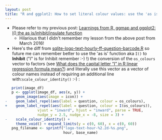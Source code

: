 ```yaml
---
layout: post
title: "R and ggplot2: How to set literal colour values: use the 'as is' function aka I() instead of scale_colour_identity()"
---
```

* Please refer to my previous post: [Learnings from R, ggmap and ggplot2: I() the as is/inhibit/insulate function](http://rolandtanglao.com/2016/03/30/p1-r-ggmap-ggplot2-learnings/)        
  * Hilarious that I didn't remember my lesson from the above post from March 2016!
* Here's the diff from [sqlite-logo-text-hourly-ff-question-barcode.R](https://github.com/rtanglao/rt-r-ggplot2-ruby-experiments/blob/main/sqlite-logo-text-hourly-ff-question-barcode.R) so future me can remember better to use the 'as is' function aka `I()` to **Inhibit** ("I" is for Inhibit remember :-) !) the conversion of the `os_colours` vector to factors (see [What does the capital letter “I” in R linear regression formula mean?](https://stackoverflow.com/questions/24192428/what-does-the-capital-letter-i-in-r-linear-regression-formula-mean)) and literally use this vector as a vector of colour names instead of requiring an additional line with:`scale_colour_identity()` :-) :

```r
   print(image_df)
   p <- ggplot(image_df, aes(x, y)) +
     geom_image(aes(image = icon)) +
-    geom_label_repel(aes(label = question, colour = os_colours),
+    geom_label_repel(aes(label = question, colour = I(os_colours)),
               vjust = "inward", hjust = "inward", parse = TRUE,
               nudge_y = 2.5, nudge_x = -8, size = 3) +
-    scale_colour_identity() +
     theme_void() + expand_limits(y = c(0, 60), x = c(0, 60))
   png_filename <- sprintf("logo-text-hour-%2.2d-%s.png",
                           hour, base_name)
```